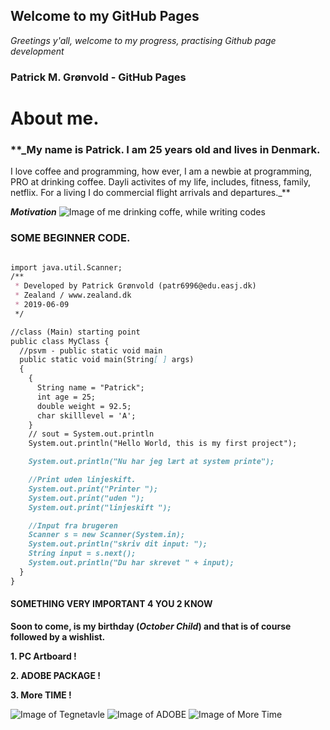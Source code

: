 ## Welcome to my GitHub Pages

_Greetings y'all, welcome to my progress, practising Github page development_

### Patrick M. Grønvold - GitHub Pages
# About me.

### **_My name is Patrick. I am 25 years old and lives in Denmark.
I love coffee and programming, how ever, I am a newbie at programming, PRO at drinking coffee. Dayli activites of my life, includes, fitness, family, netflix. For a living I do commercial flight arrivals and departures._**

**_Motivation_** ![Image of me drinking coffe, while writing codes](https://media1.giphy.com/media/7srpeY4TZMrO8/200w.webp?cid=790b761135707c2f51b45c96061aa15e14621992e7bcf7a9&rid=200w.webp)

### SOME BEGINNER CODE.


```markdown

import java.util.Scanner;
/**
 * Developed by Patrick Grønvold (patr6996@edu.easj.dk)
 * Zealand / www.zealand.dk
 * 2019-06-09
 */

//class (Main) starting point
public class MyClass {
  //psvm - public static void main
  public static void main(String[ ] args)
  {
    {
      String name = "Patrick";
      int age = 25;
      double weight = 92.5;
      char skilllevel = 'A';
    }
    // sout = System.out.println
    System.out.println("Hello World, this is my first project");

    System.out.println("Nu har jeg lært at system printe");

    //Print uden linjeskift.
    System.out.print("Printer ");
    System.out.print("uden ");
    System.out.print("linjeskift ");

    //Input fra brugeren
    Scanner s = new Scanner(System.in);
    System.out.println("skriv dit input: ");
    String input = s.next();
    System.out.println("Du har skrevet " + input);
  }
}

```

#### SOMETHING VERY IMPORTANT 4 YOU 2 KNOW
**Soon to come, is my birthday (_October Child_) and that is of course followed by a wishlist.**

**1. PC Artboard !** 

**2. ADOBE PACKAGE !** 

**3. More TIME !** 

![Image of Tegnetavle](https://animaster.com/wp-content/uploads/2018/02/after-10-12-art-design-college.jpg)
![Image of ADOBE](https://static.adweek.com/adweek.com-prod/wp-content/uploads/2017/03/adobe-sensei-CONTENT-20171.jpg)
![Image of More Time](https://images.fineartamerica.com/images-medium-large/grim-reaper-and-clock-granger.jpg)
